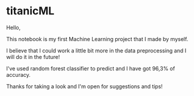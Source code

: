 # titanicML

Hello, 

This notebook is my first Machine Learning project that I made by myself. 

I believe that I could work a little bit more in the data preprocessing and I will do it in the future!

I've used random forest classifier to predict and I have got 96,3% of accuracy.

Thanks for taking a look and I'm open for suggestions and tips! 
